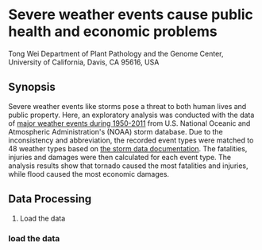 Severe weather events cause public health and economic problems
==================================


Tong Wei
Department of Plant Pathology and the Genome Center, University of California, Davis, CA 95616, USA

## Synopsis
Severe weather events like storms pose a threat to both human lives and public property. Here, an exploratory analysis was conducted with the data of [major weather events during 1950-2011](https://d396qusza40orc.cloudfront.net/repdata%2Fdata%2FStormData.csv.bz2) from U.S. National Oceanic and Atmospheric Administration's (NOAA) storm database. Due to the inconsistency and abbreviation, the recorded event types were matched to 48 weather types based on [the storm data documentation](https://d396qusza40orc.cloudfront.net/repdata%2Fpeer2_doc%2Fpd01016005curr.pdf). The fatalities, injuries and damages were then calculated for each event type. The analysis results show that tornado caused the most fatalities and injuries, while flood caused the most economic damages.

## Data Processing
1. Load the data

### load the data
